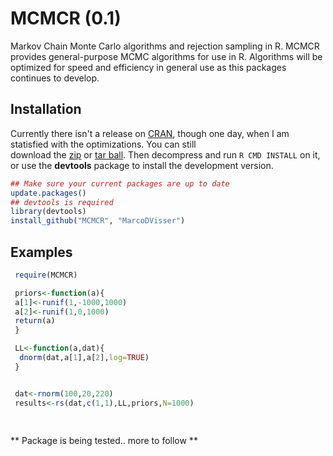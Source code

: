 MCMCR (0.1)
=====

Markov Chain Monte Carlo algorithms and rejection sampling in R. MCMCR provides general-purpose MCMC algorithms for use in R. Algorithms will be optimized for speed and efficiency in general use as this packages continues to develop.

## Installation

Currently there isn't a release on [CRAN](http://cran.r-project.org/),
though one day, when I am statisfied with the optimizations. You can still  
download the [zip](https://github.com/MarcoDVisser/choosecolor/zipball/master) 
or [tar ball](https://github.com/MarcoDVisser/choosecolor/tarball/master).
Then decompress and run `R CMD INSTALL` on it, 
or use the **devtools** package to install the development version.

```r
## Make sure your current packages are up to date
update.packages()
## devtools is required
library(devtools)
install_github("MCMCR", "MarcoDVisser")
```

## Examples

```r
 require(MCMCR)

 priors<-function(a){
 a[1]<-runif(1,-1000,1000)
 a[2]<-runif(1,0,1000)
 return(a)
 }

 LL<-function(a,dat){
  dnorm(dat,a[1],a[2],log=TRUE)
 }


 dat<-rnorm(100,20,220)
 results<-rs(dat,c(1,1),LL,priors,N=1000)
 
  
```

** Package is being tested.. more to follow **


